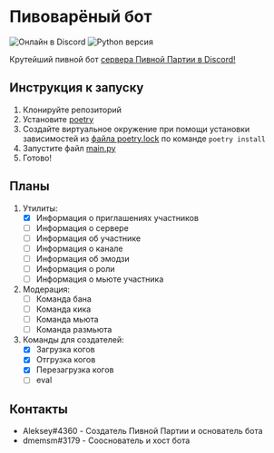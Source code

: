 # Пивоварёный бот
![Онлайн в Discord](https://img.shields.io/discord/753623970863120434?label=Пивная%20Партия)
![Python версия](https://img.shields.io/badge/Python-3.8.3-brightgreen)

Крутейший пивной бот [сервера Пивной Партии в Discord!](https://discord.gg/QzKwKBgV4s)

## Инструкция к запуску
1. Клонируйте репозиторий
2. Установите [poetry](https://python-poetry.org/docs/#installation)
3. Создайте виртуальное окружение при помощи установки зависимостей из [файла poetry.lock](https://gitlab.com/beer-server/beerbot/-/blob/master/poetry.lock) по команде `poetry install`
4. Запустите файл [main.py](https://gitlab.com/beer-server/beerbot/-/blob/master/src/main.py)
5. Готово!

## Планы
1. Утилиты:
    - [x] Информация о приглашениях участников
    - [ ] Информация о сервере
    - [ ] Информация об участнике
    - [ ] Информация о канале
    - [ ] Информация об эмодзи
    - [ ] Информация о роли
    - [ ] Информация о мьюте участника
2. Модерация:
    - [ ] Команда бана
    - [ ] Команда кика
    - [ ] Команда мьюта
    - [ ] Команда размьюта
3. Команды для создателей:
    - [x] Загрузка когов
    - [x] Отгрузка когов
    - [x] Перезагрузка когов
    - [ ] eval

## Контакты
- Aleksey#4360 - Создатель Пивной Партии и основатель бота
- dmemsm#3179 - Сооснователь и хост бота

